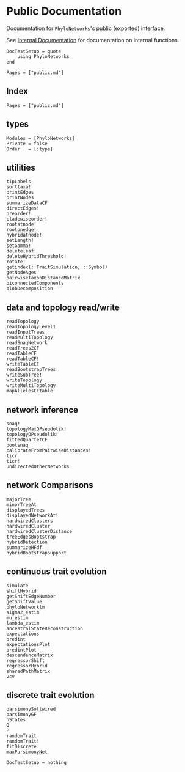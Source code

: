 # Public Documentation

Documentation for `PhyloNetworks`'s public (exported) interface.

See [Internal Documentation](@ref) for documentation on internal functions.

```@meta
DocTestSetup = quote
    using PhyloNetworks
end
```

```@contents
Pages = ["public.md"]
```

## Index

```@index
Pages = ["public.md"]
```

## types

```@autodocs
Modules = [PhyloNetworks]
Private = false
Order   = [:type]
```

## utilities

```@docs
tipLabels
sorttaxa!
printEdges
printNodes
summarizeDataCF
directEdges!
preorder!
cladewiseorder!
rootatnode!
rootonedge!
hybridatnode!
setLength!
setGamma!
deleteleaf!
deleteHybridThreshold!
rotate!
getindex(::TraitSimulation, ::Symbol)
getNodeAges
pairwiseTaxonDistanceMatrix
biconnectedComponents
blobDecomposition
```

## data and topology read/write

```@docs
readTopology
readTopologyLevel1
readInputTrees
readMultiTopology
readSnaqNetwork
readTrees2CF
readTableCF
readTableCF!
writeTableCF
readBootstrapTrees
writeSubTree!
writeTopology
writeMultiTopology
mapAllelesCFtable
```

## network inference

```@docs
snaq!
topologyMaxQPseudolik!
topologyQPseudolik!
fittedQuartetCF
bootsnaq
calibrateFromPairwiseDistances!
ticr
ticr!
undirectedOtherNetworks
```
## network Comparisons

```@docs
majorTree
minorTreeAt
displayedTrees
displayedNetworkAt!
hardwiredClusters
hardwiredCluster
hardwiredClusterDistance
treeEdgesBootstrap
hybridDetection
summarizeHFdf
hybridBootstrapSupport
```

## continuous trait evolution

```@docs
simulate
shiftHybrid
getShiftEdgeNumber
getShiftValue
phyloNetworklm
sigma2_estim
mu_estim
lambda_estim
ancestralStateReconstruction
expectations
predint
expectationsPlot
predintPlot
descendenceMatrix
regressorShift
regressorHybrid
sharedPathMatrix
vcv
```

## discrete trait evolution

```@docs
parsimonySoftwired
parsimonyGF
nStates
Q
P
randomTrait
randomTrait!
fitDiscrete
maxParsimonyNet
```

```@meta
DocTestSetup = nothing
```
